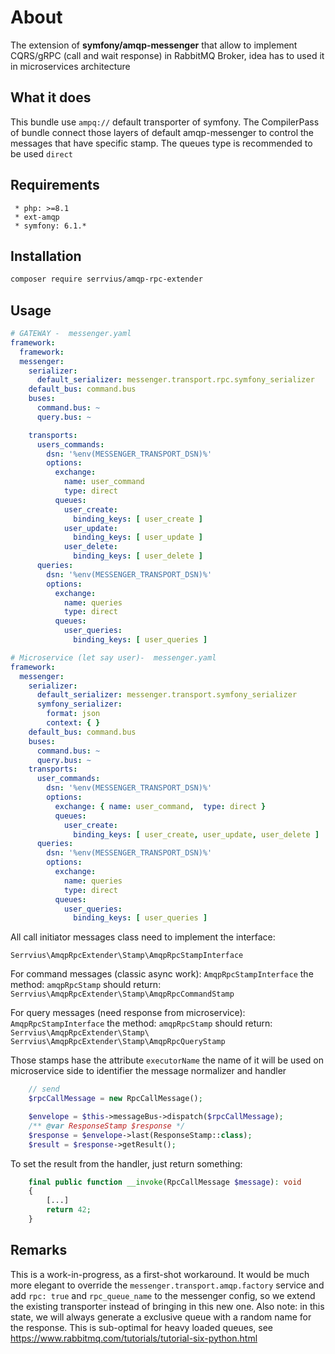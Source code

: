 # About
The extension of **symfony/amqp-messenger**  that allow to implement CQRS/gRPC (call and wait response) in RabbitMQ Broker,
idea has to used it in microservices architecture

## What it does
This bundle use `ampq://` default transporter of symfony. The CompilerPass of bundle connect those
layers of default amqp-messenger to control the messages that have specific stamp.
The queues type is recommended to be used `direct`

## Requirements
```
 * php: >=8.1
 * ext-amqp
 * symfony: 6.1.*
```

## Installation
```bash
composer require serrvius/amqp-rpc-extender
```

## Usage

```yaml
# GATEWAY -  messenger.yaml
framework:
  framework:
  messenger:
    serializer:
      default_serializer: messenger.transport.rpc.symfony_serializer
    default_bus: command.bus
    buses:
      command.bus: ~
      query.bus: ~

    transports:
      users_commands:
        dsn: '%env(MESSENGER_TRANSPORT_DSN)%'
        options:
          exchange:
            name: user_command
            type: direct
          queues:
            user_create:
              binding_keys: [ user_create ]
            user_update:
              binding_keys: [ user_update ]
            user_delete:
              binding_keys: [ user_delete ]
      queries:
        dsn: '%env(MESSENGER_TRANSPORT_DSN)%'
        options:
          exchange:
            name: queries
            type: direct
          queues:
            user_queries:
              binding_keys: [ user_queries ]
```

```yaml
# Microservice (let say user)-  messenger.yaml
framework:
  messenger:
    serializer:
      default_serializer: messenger.transport.symfony_serializer
      symfony_serializer:
        format: json
        context: { }
    default_bus: command.bus
    buses:
      command.bus: ~
      query.bus: ~
    transports:
      user_commands:
        dsn: '%env(MESSENGER_TRANSPORT_DSN)%'
        options:
          exchange: { name: user_command,  type: direct }
          queues:
            user_create:
              binding_keys: [ user_create, user_update, user_delete ]
      queries:
        dsn: '%env(MESSENGER_TRANSPORT_DSN)%'
        options:
          exchange:
            name: queries
            type: direct
          queues:
            user_queries:
              binding_keys: [ user_queries ]
```

All call initiator messages class need to implement the interface:
```
Serrvius\AmqpRpcExtender\Stamp\AmqpRpcStampInterface
```

For command messages (classic async work): `AmqpRpcStampInterface`
the method: `amqpRpcStamp` should return: `Serrvius\AmqpRpcExtender\Stamp\AmqpRpcCommandStamp`

For query messages (need response from microservice): `AmqpRpcStampInterface`
the method: `amqpRpcStamp` should return: `Serrvius\AmqpRpcExtender\Stamp\ Serrvius\AmqpRpcExtender\Stamp\AmqpRpcQueryStamp`

Those stamps hase the attribute `executorName` the name of it will be used on microservice
side to identifier the message normalizer and handler

















```php
    // send
    $rpcCallMessage = new RpcCallMessage();

    $envelope = $this->messageBus->dispatch($rpcCallMessage);
    /** @var ResponseStamp $response */
    $response = $envelope->last(ResponseStamp::class);
    $result = $response->getResult();
```

To set the result from the handler, just return something:
```php
    final public function __invoke(RpcCallMessage $message): void
    {
        [...]
        return 42;
    }
```

## Remarks
This is a work-in-progress, as a first-shot workaround. It would be much more elegant to override the `messenger.transport.amqp.factory` service and add `rpc: true` and `rpc_queue_name` to the messenger config, so we extend the existing transporter instead of bringing in this new one. Also note: in this state, we will always generate a exclusive queue with a random name for the response. This is sub-optimal for heavy loaded queues, see https://www.rabbitmq.com/tutorials/tutorial-six-python.html  